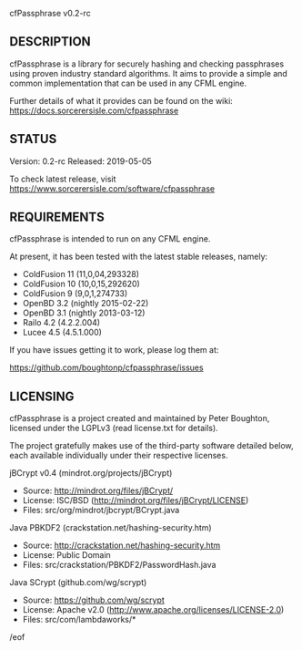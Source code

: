 cfPassphrase v0.2-rc


DESCRIPTION
-----------

cfPassphrase is a library for securely hashing and checking passphrases using
proven industry standard algorithms. It aims to provide a simple and common 
implementation that can be used in any CFML engine.

Further details of what it provides can be found on the wiki:
https://docs.sorcerersisle.com/cfpassphrase


STATUS
------

Version: 0.2-rc
Released: 2019-05-05

To check latest release, visit https://www.sorcerersisle.com/software/cfpassphrase


REQUIREMENTS
------------

cfPassphrase is intended to run on any CFML engine.

At present, it has been tested with the latest stable releases, namely: 

* ColdFusion 11 (11,0,04,293328)
* ColdFusion 10 (10,0,15,292620)
* ColdFusion 9  (9,0,1,274733)
* OpenBD 3.2    (nightly 2015-02-22)
* OpenBD 3.1    (nightly 2013-03-12)
* Railo 4.2     (4.2.2.004)
* Lucee 4.5     (4.5.1.000)

If you have issues getting it to work, please log them at:

  https://github.com/boughtonp/cfpassphrase/issues


LICENSING
---------

cfPassphrase is a project created and maintained by Peter Boughton,
licensed under the LGPLv3 (read license.txt for details).

The project gratefully makes use of the third-party software detailed below,
each available individually under their respective licenses.

jBCrypt v0.4 (mindrot.org/projects/jBCrypt)
* Source: http://mindrot.org/files/jBCrypt/
* License: ISC/BSD (http://mindrot.org/files/jBCrypt/LICENSE)
* Files: src/org/mindrot/jbcrypt/BCrypt.java

Java PBKDF2 (crackstation.net/hashing-security.htm)
* Source: http://crackstation.net/hashing-security.htm
* License: Public Domain
* Files: src/crackstation/PBKDF2/PasswordHash.java

Java SCrypt (github.com/wg/scrypt)
* Source: https://github.com/wg/scrypt
* License: Apache v2.0 (http://www.apache.org/licenses/LICENSE-2.0) 
* Files: src/com/lambdaworks/*


/eof
